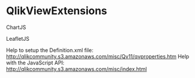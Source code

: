 # QlikViewExtensions

ChartJS

LeafletJS

Help to setup the Definition.xml file: http://qlikcommunity.s3.amazonaws.com/misc/Qv11/qvproperties.htm
Help with the JavaScript API: http://qlikcommunity.s3.amazonaws.com/misc/index.html
